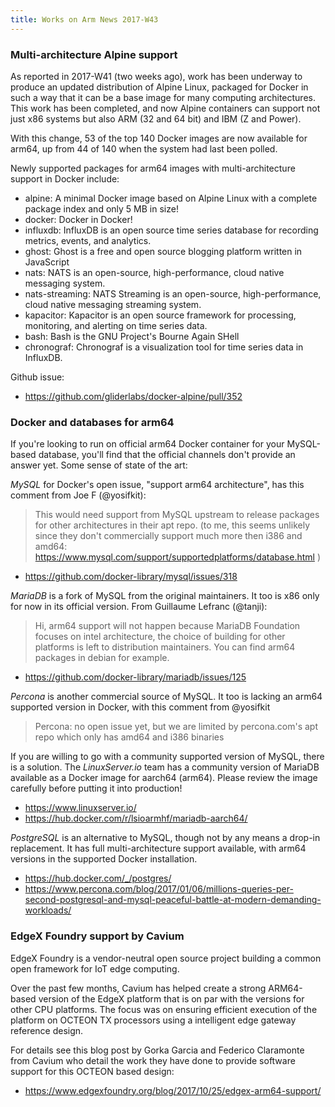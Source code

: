 ```yaml
---
title: Works on Arm News 2017-W43
---
```


### Multi-architecture Alpine support 

As reported in 2017-W41 (two weeks ago), work has been underway to
produce an updated distribution of Alpine Linux, packaged for Docker
in such a way that it can be a base image for many computing architectures.
This work has been completed, and now Alpine containers can support
not just x86 systems but also ARM (32 and 64 bit) and IBM (Z and Power).

With this change, 53 of the top 140 Docker images are now available
for arm64, up from 44 of 140 when the system had last been polled.

Newly supported packages for arm64 images with multi-architecture
support in Docker include:

* alpine: A minimal Docker image based on Alpine Linux with a complete package index and only 5 MB in size!
* docker: Docker in Docker!
* influxdb: InfluxDB is an open source time series database for recording metrics, events, and analytics.
* ghost: Ghost is a free and open source blogging platform written in JavaScript
* nats: NATS is an open-source, high-performance, cloud native messaging system.
* nats-streaming: NATS Streaming is an open-source, high-performance, cloud native messaging streaming system.
* kapacitor: Kapacitor is an open source framework for processing, monitoring, and alerting on time series data.
* bash: Bash is the GNU Project's Bourne Again SHell
* chronograf: Chronograf is a visualization tool for time series data in InfluxDB.

Github issue:

* https://github.com/gliderlabs/docker-alpine/pull/352

### Docker and databases for arm64

If you're looking to run on official arm64 Docker container
for your MySQL-based database, you'll find that the official
channels don't provide an answer yet. Some sense of state
of the art:

*MySQL* for Docker's open issue, "support arm64 architecture", has
this comment from Joe F (@yosifkit):

> This would need support from MySQL upstream to release packages for
other architectures in their apt repo. (to me, this seems unlikely
since they don't commercially support much more then i386 and amd64:
https://www.mysql.com/support/supportedplatforms/database.html )

* https://github.com/docker-library/mysql/issues/318

*MariaDB* is a fork of MySQL from the original maintainers. It too is
x86 only for now in its official version. From Guillaume Lefranc
(@tanji):

> Hi, arm64 support will not happen because MariaDB Foundation
focuses on intel architecture, the choice of building for other
platforms is left to distribution maintainers. You can find arm64
packages in debian for example.

* https://github.com/docker-library/mariadb/issues/125

*Percona* is another commercial source of MySQL. It too is lacking
an arm64 supported version in Docker, with this comment from @yosifkit

> Percona: no open issue yet, but we are limited by percona.com's
apt repo which only has amd64 and i386 binaries

If you are willing to go with a community supported version of MySQL,
there is a solution. The *LinuxServer.io* team has a community version
of MariaDB available as a Docker image for aarch64 (arm64). 
Please review the image carefully before putting it into production!

* https://www.linuxserver.io/
* https://hub.docker.com/r/lsioarmhf/mariadb-aarch64/

*PostgreSQL* is an alternative to MySQL, though not by any means
a drop-in replacement. It has full multi-architecture support available,
with arm64 versions in the supported Docker installation.

* https://hub.docker.com/_/postgres/
* https://www.percona.com/blog/2017/01/06/millions-queries-per-second-postgresql-and-mysql-peaceful-battle-at-modern-demanding-workloads/

### EdgeX Foundry support by Cavium

EdgeX Foundry is a vendor-neutral open source project building a
common open framework for IoT edge computing.

Over the past few months, Cavium has helped create a strong ARM64-based
version of the EdgeX platform that is on par with the versions for
other CPU platforms.  The focus was on ensuring efficient
execution of the platform on OCTEON TX processors using a intelligent
edge gateway reference design.

For details see this blog post by Gorka Garcia and Federico Claramonte
from Cavium who detail the work they have done to provide software support
for this OCTEON based design:

* https://www.edgexfoundry.org/blog/2017/10/25/edgex-arm64-support/



